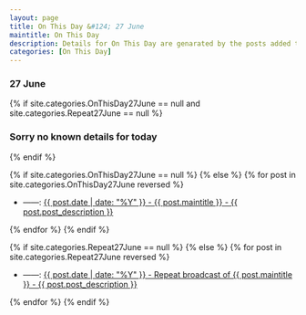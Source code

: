 ```yaml
---
layout: page
title: On This Day &#124; 27 June
maintitle: On This Day
description: Details for On This Day are genarated by the posts added to the website so the content is subject to changes/updates over time.
categories: [On This Day]
---
```


<h3>27 June</h3>

{% if site.categories.OnThisDay27June == null and site.categories.Repeat27June == null %}
  <h3>Sorry no known details for today</h3>
{% endif %}

{% if site.categories.OnThisDay27June == null %}
{% else %}
{% for post in site.categories.OnThisDay27June reversed %}
<ul>
<li> ——: <a href="{{ post.url }}">{{ post.date | date: "%Y" }} - {{ post.maintitle }} - {{ post.post_description }}</a></li>
</ul>
{% endfor %}
{% endif %}

{% if site.categories.Repeat27June == null %}
{% else %}
{% for post in site.categories.Repeat27June reversed %}
<ul>
<li> ——: <a href="{{ post.url }}">{{ post.date | date: "%Y" }} - Repeat broadcast of {{ post.maintitle }} - {{ post.post_description }}</a></li>
</ul>
{% endfor %}
{% endif %}
